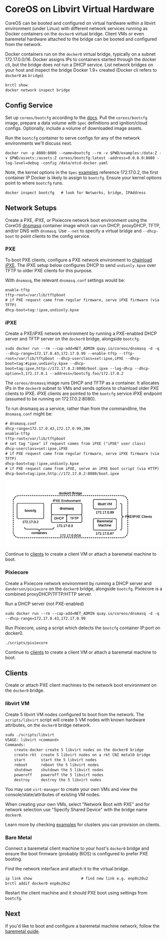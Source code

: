 
# CoreOS on Libvirt Virtual Hardware

CoreOS can be booted and configured on virtual hardware within a libvirt environment (under Linux) with different network services running as Docker containers on the `docker0` virtual bridge. Client VMs or even baremetal hardware attached to the bridge can be booted and configured from the network.

Docker containers run on the `docker0` virtual bridge, typically on a subnet 172.17.0.0/16. Docker assigns IPs to containers started through the docker cli, but the bridge does not run a DHCP service. List network bridges on your host and inspect the bridge Docker 1.9+ created (Docker cli refers to `docker0` as `bridge`).

    brctl show
    docker network inspect bridge

## Config Service

Set up `coreos/bootcfg` according to the [docs](bootcfg.md). Pull the `coreos/bootcfg` image, prepare a data volume with `Spec` definitions and ignition/cloud configs. Optionally, include a volume of downloaded image assets.

Run the `bootcfg` container to serve configs for any of the network environments we'll discuss next.

    docker run -p 8080:8080 --name=bootcfg --rm -v $PWD/examples:/data:Z -v $PWD/assets:/assets:Z coreos/bootcfg:latest -address=0.0.0.0:8080 -log-level=debug -config /data/etcd-docker.yaml

Note, the kernel options in the `Spec` [examples](../examples) reference 172.17.0.2, the first container IP Docker is likely to assign to `bootcfg`. Ensure your kernel options point to where `bootcfg` runs.

    docker inspect bootcfg   # look for Networks, bridge, IPAddress

## Network Setups

Create a PXE, iPXE, or Pixiecore network boot environment using the CoreOS [dnsmasq](../contrib/dnsmasq) container image which can run DHCP, proxyDHCP, TFTP, and/or DNS with `dnsmasq`. Use `--net` to specify a virtual bridge and `--dhcp-boot` to point clients to the config service.

### PXE

To boot PXE clients, configure a PXE network environment to [chainload iPXE](http://ipxe.org/howto/chainloading). The iPXE setup below configures DHCP to send `undionly.kpxe` over TFTP to older PXE clients for this purpose.

With `dnsmasq`, the relevant `dnsmasq.conf` settings would be:

    enable-tftp
    tftp-root=/var/lib/tftpboot
    # if PXE request came from regular firmware, serve iPXE firmware (via TFTP)
    dhcp-boot=tag:!ipxe,undionly.kpxe

### iPXE

Create a PXE/iPXE network environment by running a PXE-enabled DHCP server and TFTP server on the `docker0` bridge, alongside `bootcfg`.

```
sudo docker run --rm --cap-add=NET_ADMIN quay.io/coreos/dnsmasq -d -q --dhcp-range=172.17.0.43,172.17.0.99 --enable-tftp --tftp-root=/var/lib/tftpboot --dhcp-userclass=set:ipxe,iPXE --dhcp-boot=tag:#ipxe,undionly.kpxe --dhcp-boot=tag:ipxe,http://172.17.0.2:8080/boot.ipxe --log-dhcp --dhcp-option=3,172.17.0.1 --address=/bootcfg.foo/172.17.0.2
```

The `coreos/dnsmasq` image runs DHCP and TFTP as a container. It allocates IPs in the `docker0` subnet to VMs and sends options to chainload older PXE clients to iPXE. iPXE clients are pointed to the `bootcfg` service iPXE endpoint (assumed to be running on 172.17.0.2:8080).

To run dnsmasq as a service, rather than from the commandline, the `dnsmasq.conf` might be:

```
# dnsmasq.conf
dhcp-range=172.17.0.43,172.17.0.99,30m
enable-tftp
tftp-root=/var/lib/tftpboot
# set tag "ipxe" if request comes from iPXE ("iPXE" user class)
dhcp-userclass=set:ipxe,iPXE
# if PXE request came from regular firmware, serve iPXE firmware (via TFTP)
dhcp-boot=tag:!ipxe,undionly.kpxe
# if PXE request came from iPXE, serve an iPXE boot script (via HTTP)
dhcp-boot=tag:ipxe,http://172.17.0.2:8080/boot.ipxe
```

<img src='img/libvirt-ipxe.png' class="img-center" alt="Libvirt iPXE network environment"/>

Continue to [clients](#clients) to create a client VM or attach a baremetal machine to boot.

### Pixiecore

Create a Pixiecore network environment by running a DHCP server and `danderson/pixiecore` on the `docker0` bridge, alongside `bootcfg`. Pixiecore is a combined proxyDHCP/TFTP/HTTP server.

Run a DHCP server (not PXE-enabled)

```
sudo docker run --rm --cap-add=NET_ADMIN quay.io/coreos/dnsmasq -d -q --dhcp-range=172.17.0.43,172.17.0.99
```

Run Pixiecore, using a script which detects the `bootcfg` container IP:port on docker0.

    ./scripts/pixiecore

Continue to [clients](#clients) to create a client VM or attach a baremetal machine to boot.

## Clients

Create or attach PXE client machines to the network boot environment on the `docker0` bridge.

### libvirt VM

Create 5 libvirt VM nodes configured to boot from the network. The `scripts/libvirt` script will create 5 VM nodes with known hardware attributes, on the `docker0` bridge network.

    sudo ./scripts/libvirt
    USAGE: libvirt <command>
    Commands:
        create-docker create 5 libvirt nodes on the docker0 bridge
        create-rkt  create 5 libvirt nodes on a rkt CNI metal0 bridge
        start       start the 5 libvirt nodes
        reboot      reboot the 5 libvirt nodes
        shutdown    shutdown the 5 libvirt nodes
        poweroff    poweroff the 5 libvirt nodes
        destroy     destroy the 5 libvirt nodes

You may use `virt-manager` to create your own VMs and view the console/state/attributes of existing VM nodes.

When creating your own VMs, select "Network Boot with PXE" and for network selection use "Specify Shared Device" with the bridge name `docker0`.

Learn more by checking [examples](../examples) for clusters you can provision on clients.

### Bare Metal

Connect a baremetal client machine to your host's `docker0` bridge and ensure the boot firmware (probably BIOS) is configured to prefer PXE booting.

Find the network interface and attach it to the virtual bridge.

    ip link show                      # find new link e.g. enp0s20u2
    brctl addif docker0 enp0s20u2

Restart the client machine and it should PXE boot using settings from `bootcfg`.

## Next

If you'd like to boot and configure a baremetal machine network, follow the [baremetal guide](physical-hardware.md).
